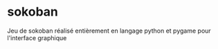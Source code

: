 # sokoban
Jeu de sokoban réalisé entièrement en langage python et pygame pour l'interface graphique 
